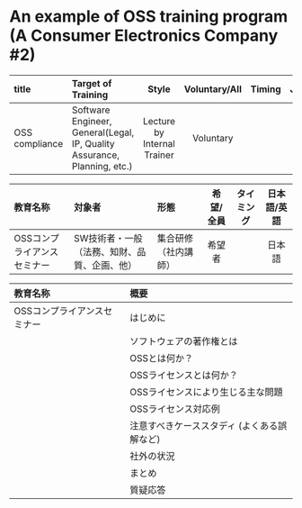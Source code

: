 # An example of OSS training program (A Consumer Electronics Company #2)

| title      |  Target of Training |  Style |  Voluntary/All |  Timing |  Japanese/English |
|:------------|:--------|:------:|:--------------:|:-------:|:--------:|
| OSS compliance | Software Engineer, General(Legal, IP, Quality Assurance, Planning, etc.) | Lecture by Internal Trainer |  Voluntary |   |  Japanese |


| 教育名称 |  対象者 | 形態   | 希望/全員 | タイミング    | 日本語/英語 |
|:--------|:--------------------|:--------|:-------------:|:---------:|:--------:|
| OSSコンプライアンスセミナー |  SW技術者・一般（法務、知財、品質、企画、他）  | 集合研修（社内講師）   |  希望者   |  |  日本語      |

| 教育名称 |  概要  |
|:--------|:--------------------|
| OSSコンプライアンスセミナー |  はじめに   |
|         |  ソフトウェアの著作権とは   |
|         |  OSSとは何か？   |
|         |  OSSライセンスとは何か？   |
|         |  OSSライセンスにより生じる主な問題   |
|         |  OSSライセンス対応例   |
|         |  注意すべきケーススタディ (よくある誤解など)   |
|         |  社外の状況   |
|         |  まとめ   |
|         |  質疑応答   |


